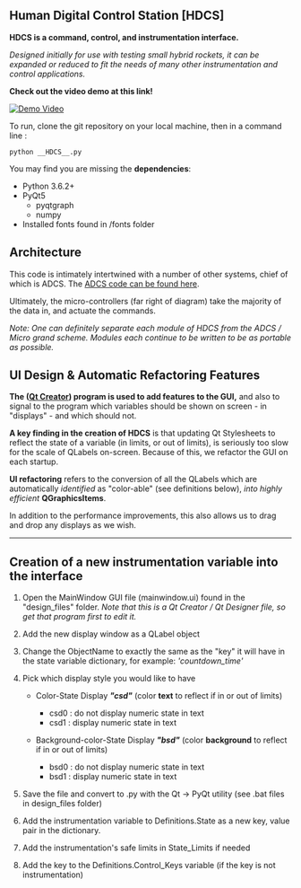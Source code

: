 **Human Digital Control Station [HDCS]**
----------

**HDCS is a command, control, and instrumentation interface.**

*Designed initially for use with testing small hybrid rockets, it can be expanded or reduced to fit the needs of many other instrumentation and control applications.*

**Check out the video demo at this link!**

[![Demo Video](https://img.youtube.com/vi/-lvVTYNzDvo/0.jpg)](https://www.youtube.com/watch?v=-lvVTYNzDvo)

To run, clone the git repository on your local machine, then in a command line :

    python __HDCS__.py

You may find you are missing the **dependencies**: 

* Python 3.6.2+
* PyQt5
   * pyqtgraph
   * numpy
* Installed fonts found in /fonts folder

**Architecture**
----------
This code is intimately intertwined with a number of other systems, chief of which is ADCS. The [ADCS code can be found here](https://github.com/jonnyhyman/ADCS/).

Ultimately, the micro-controllers (far right of diagram) take the majority of the data in, and actuate the commands.

*Note: One can definitely separate each module of HDCS from the ADCS / Micro grand scheme. Modules each continue to be written to be as portable as possible.*

**UI Design & Automatic Refactoring Features**
----------
**The ([Qt Creator](https://www1.qt.io/download/)) program is used to add features to the GUI,** and also to signal to the program which variables should be shown on screen - in "displays" - and which should not.

**A key finding in the creation of HDCS** is that updating Qt Stylesheets to reflect the state of a variable (in limits, or out of limits), is seriously too slow for the scale of QLabels on-screen. Because of this, we refactor the GUI on each startup.

**UI refactoring** refers to the conversion of all the QLabels which are automatically *identified* as "color-able" (see definitions below), *into highly efficient* **QGraphicsItems**. 

In addition to the performance improvements, this also allows us to drag and drop any displays as we wish.

---

Creation of a new instrumentation variable into the interface
---

1. Open the MainWindow GUI file (mainwindow.ui) found in the "design_files" folder. *Note that this is a Qt Creator / Qt Designer file, so get that program first to edit it.*

2. Add the new display window as a QLabel object
3. Change the ObjectName to exactly the same as the "key" it will have in the state variable dictionary, for example: *'countdown_time'*

3.  Pick which display style you would like to have
	* Color-State Display ***"csd"*** (color **text** to reflect if in or out of limits)
		* csd0 : do not display numeric state in text
		* csd1 : display numeric state in text
	
	* Background-color-State Display ***"bsd"*** (color **background** to reflect if in or out of limits)
		* bsd0 : do not display numeric state in text
		* bsd1 : display numeric state in text
		
4. Save the file and convert to .py with the Qt -> PyQt utility (see .bat files in design_files folder)

5.  Add the instrumentation variable to Definitions.State as a new key, value pair in the dictionary.
6. Add the instrumentation's safe limits in State_Limits if needed
7. Add the key to the Definitions.Control_Keys variable (if the key is not instrumentation)
